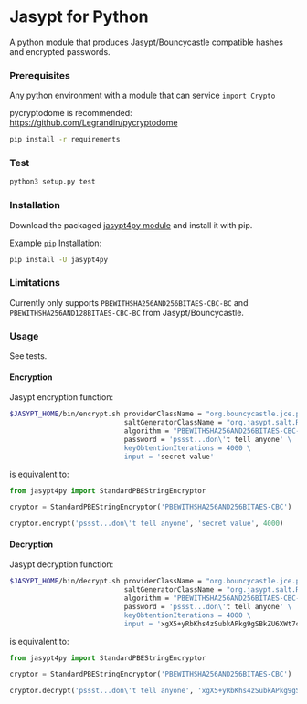 # Jasypt for Python

A python module that produces Jasypt/Bouncycastle compatible hashes and encrypted passwords.    

### Prerequisites

Any python environment with a module that can service `import Crypto`

pycryptodome is recommended: https://github.com/Legrandin/pycryptodome

```sh
pip install -r requirements
```

### Test

```sh
python3 setup.py test
```

### Installation

Download the packaged [jasypt4py module](https://github.com/fareliner/jasypt4py/releases/latest) and install it with pip.

Example `pip` Installation:

```sh
pip install -U jasypt4py
```

### Limitations

Currently only supports `PBEWITHSHA256AND256BITAES-CBC-BC` and `PBEWITHSHA256AND128BITAES-CBC-BC` from Jasypt/Bouncycastle.

### Usage

See tests.

#### Encryption

Jasypt encryption function:

```sh
$JASYPT_HOME/bin/encrypt.sh providerClassName = "org.bouncycastle.jce.provider.BouncyCastleProvider" \
                            saltGeneratorClassName = "org.jasypt.salt.RandomSaltGenerator" \
                            algorithm = "PBEWITHSHA256AND256BITAES-CBC-BC" \
                            password = 'pssst...don\'t tell anyone' \
                            keyObtentionIterations = 4000 \
                            input = 'secret value'
```

is equivalent to:

```python
from jasypt4py import StandardPBEStringEncryptor

cryptor = StandardPBEStringEncryptor('PBEWITHSHA256AND256BITAES-CBC')

cryptor.encrypt('pssst...don\'t tell anyone', 'secret value', 4000)
```

#### Decryption

Jasypt decryption function:

```sh
$JASYPT_HOME/bin/decrypt.sh providerClassName = "org.bouncycastle.jce.provider.BouncyCastleProvider" \
                            saltGeneratorClassName = "org.jasypt.salt.RandomSaltGenerator" \
                            algorithm = "PBEWITHSHA256AND256BITAES-CBC-BC" \
                            password = 'pssst...don\'t tell anyone' \
                            keyObtentionIterations = 4000 \
                            input = 'xgX5+yRbKhs4zSubkAPkg9gSBkZU6XWt7csceM/3xDY='
```

is equivalent to:

```python
from jasypt4py import StandardPBEStringEncryptor

cryptor = StandardPBEStringEncryptor('PBEWITHSHA256AND256BITAES-CBC')

cryptor.decrypt('pssst...don\'t tell anyone', 'xgX5+yRbKhs4zSubkAPkg9gSBkZU6XWt7csceM/3xDY=', 4000)
```
